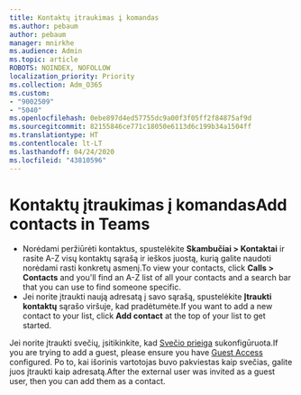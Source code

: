 ```yaml
---
title: Kontaktų įtraukimas į komandas
ms.author: pebaum
author: pebaum
manager: mnirkhe
ms.audience: Admin
ms.topic: article
ROBOTS: NOINDEX, NOFOLLOW
localization_priority: Priority
ms.collection: Adm_O365
ms.custom:
- "9002509"
- "5040"
ms.openlocfilehash: 0ebe897d4ed57755dc9a00f3f05ff2f84875af9d
ms.sourcegitcommit: 82155846ce771c18050e6113d6c199b34a1504ff
ms.translationtype: HT
ms.contentlocale: lt-LT
ms.lasthandoff: 04/24/2020
ms.locfileid: "43810596"
---
```

# <a name="add-contacts-in-teams"></a><span data-ttu-id="7de9b-102">Kontaktų įtraukimas į komandas</span><span class="sxs-lookup"><span data-stu-id="7de9b-102">Add contacts in Teams</span></span>

- <span data-ttu-id="7de9b-103">Norėdami peržiūrėti kontaktus, spustelėkite **Skambučiai > Kontaktai** ir rasite A-Z visų kontaktų sąrašą ir ieškos juostą, kurią galite naudoti norėdami rasti konkretų asmenį.</span><span class="sxs-lookup"><span data-stu-id="7de9b-103">To view your contacts, click **Calls > Contacts** and you'll find an A-Z list of all your contacts and a search bar that you can use to find someone specific.</span></span> 
- <span data-ttu-id="7de9b-104">Jei norite įtraukti naują adresatą į savo sąrašą, spustelėkite **Įtraukti kontaktų** sąrašo viršuje, kad pradėtumėte.</span><span class="sxs-lookup"><span data-stu-id="7de9b-104">If you want to add a new contact to your list, click **Add contact** at the top of your list to get started.</span></span>

<span data-ttu-id="7de9b-105">Jei norite įtraukti svečių, įsitikinkite, kad [Svečio prieiga](https://docs.microsoft.com/microsoftteams/set-up-guests) sukonfigūruota.</span><span class="sxs-lookup"><span data-stu-id="7de9b-105">If you are trying to add a guest, please ensure you have [Guest Access](https://docs.microsoft.com/microsoftteams/set-up-guests) configured.</span></span> <span data-ttu-id="7de9b-106">Po to, kai išorinis vartotojas buvo pakviestas kaip svečias, galite juos įtraukti kaip adresatą.</span><span class="sxs-lookup"><span data-stu-id="7de9b-106">After the external user was invited as a guest user, then you can add them as a contact.</span></span>
